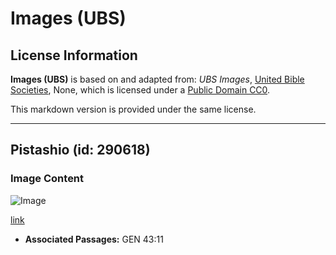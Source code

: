 # Images (UBS)

## License Information

**Images (UBS)** is based on and adapted from: _UBS Images_, [United Bible Societies](https://unitedbiblesocieties.org/), None, which is licensed under a [Public Domain CC0](https://creativecommons.org/public-domain/cc0/).

This markdown version is provided under the same license.



--------------------------------

## Pistashio (id: 290618)

### Image Content

![Image](https://cdn.aquifer.bible/aquifer-content/resources/Media/WEB-0720_pistachio.jpg)

[link](https://cdn.aquifer.bible/aquifer-content/resources/Media/WEB-0720_pistachio.jpg)

* **Associated Passages:** GEN 43:11

